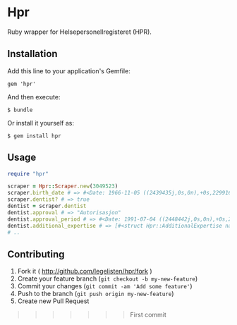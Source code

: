 # Hpr

Ruby wrapper for Helsepersonellregisteret (HPR).

## Installation

Add this line to your application's Gemfile:

    gem 'hpr'

And then execute:

    $ bundle

Or install it yourself as:

    $ gem install hpr

## Usage

```ruby
require "hpr"

scraper = Hpr::Scraper.new(3049523)
scraper.birth_date # => #<Date: 1966-11-05 ((2439435j,0s,0n),+0s,2299161j)>
scraper.dentist? # => true
dentist = scraper.dentist
dentist.approval # => "Autorisasjon"
dentist.approval_period # => #<Date: 1991-07-04 ((2448442j,0s,0n),+0s,2299161j)>..#<Date: 2041-11-05 ((2466829j,0s,0n),+0s,2299161j)>
dentist.additional_expertise # => [#<struct Hpr::AdditionalExpertise name="Godkjent implantatprotetisk behandler", period=#<Date: 2011-01-05 ((2455567j,0s,0n),+0s,2299161j)>..#<Date: 2041-11-05 ((2466829j,0s,0n),+0s,2299161j)>>]
# ..
```

## Contributing

1. Fork it ( http://github.com/legelisten/hpr/fork )
2. Create your feature branch (`git checkout -b my-new-feature`)
3. Commit your changes (`git commit -am 'Add some feature'`)
4. Push to the branch (`git push origin my-new-feature`)
5. Create new Pull Request
>>>>>>> First commit

